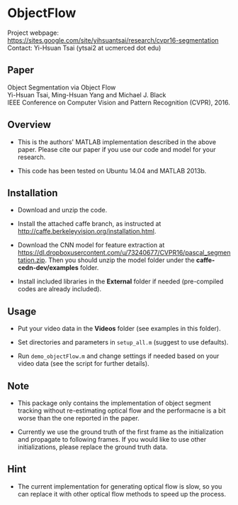 # ObjectFlow
Project webpage: https://sites.google.com/site/yihsuantsai/research/cvpr16-segmentation <br />
Contact: Yi-Hsuan Tsai (ytsai2 at ucmerced dot edu)

## Paper
Object Segmentation via Object Flow <br />
Yi-Hsuan Tsai, Ming-Hsuan Yang and Michael J. Black <br />
IEEE Conference on Computer Vision and Pattern Recognition (CVPR), 2016.

## Overview
* This is the authors' MATLAB implementation described in the above paper. Please cite our paper if you use our code and model for your research.

* This code has been tested on Ubuntu 14.04 and MATLAB 2013b.

## Installation
* Download and unzip the code.

* Install the attached caffe branch, as instructed at http://caffe.berkeleyvision.org/installation.html.

* Download the CNN model for feature extraction at https://dl.dropboxusercontent.com/u/73240677/CVPR16/pascal_segmentation.zip. Then you should unzip the model folder under the **caffe-cedn-dev/examples** folder.

* Install included libraries in the **External** folder if needed (pre-compiled codes are already included).

## Usage
* Put your video data in the **Videos** folder (see examples in this folder).

* Set directories and parameters in `setup_all.m` (suggest to use defaults).

* Run `demo_objectFlow.m` and change settings if needed based on your video data (see the script for further details).

## Note
* This package only contains the implementation of object segment tracking without re-estimating optical flow and the performacne is a bit worse than the one reported in the paper.

* Currently we use the ground truth of the first frame as the initialization and propagate to following frames. If you would like to use other initializations, please replace the ground truth data.

## Hint

* The current implementation for generating optical flow is slow, so you can replace it with other optical flow methods to speed up the process.
